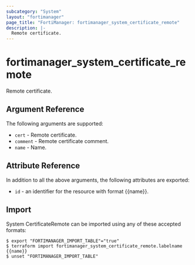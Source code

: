 ```yaml
---
subcategory: "System"
layout: "fortimanager"
page_title: "FortiManager: fortimanager_system_certificate_remote"
description: |-
  Remote certificate.
---
```


# fortimanager_system_certificate_remote
Remote certificate.

## Argument Reference


The following arguments are supported:


* `cert` - Remote certificate.
* `comment` - Remote certificate comment.
* `name` - Name.


## Attribute Reference

In addition to all the above arguments, the following attributes are exported:
* `id` - an identifier for the resource with format {{name}}.

## Import

System CertificateRemote can be imported using any of these accepted formats:
```
$ export "FORTIMANAGER_IMPORT_TABLE"="true"
$ terraform import fortimanager_system_certificate_remote.labelname {{name}}
$ unset "FORTIMANAGER_IMPORT_TABLE"
```

